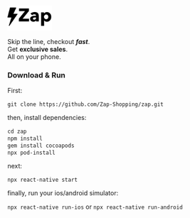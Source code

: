 <img src="/app/assets/icons/logo-black.png" alt="drawing" width="100"/>

Skip the line, checkout **_fast_**.  
Get **exclusive sales**.  
All on your phone.

### Download & Run

First:

    git clone https://github.com/Zap-Shopping/zap.git

then, install dependencies:

    cd zap
    npm install
    gem install cocoapods
    npx pod-install

next:

    npx react-native start

finally, run your ios/android simulator:

`npx react-native run-ios` or `npx react-native run-android`
